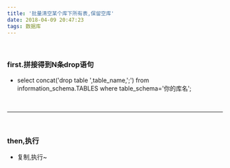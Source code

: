 ```yaml
---
title: '批量清空某个库下所有表,保留空库'
date: 2018-04-09 20:47:23
tags: 数据库
---
```


<br>


### first.拼接得到N条drop语句
- select concat('drop table ',table_name,';') from information_schema.TABLES where table_schema='你的库名';

<br>


---
<br>

### then,执行
- 复制,执行~



